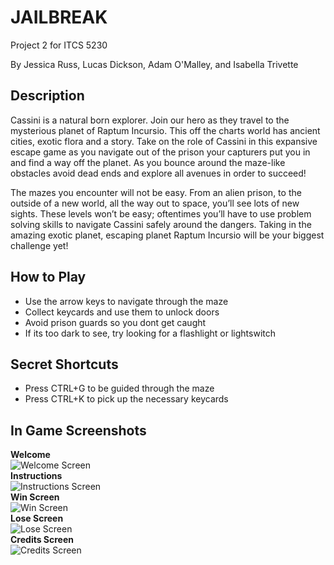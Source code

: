 <h1>JAILBREAK</h1>
Project 2 for ITCS 5230

By Jessica Russ, Lucas Dickson, Adam O'Malley, and Isabella Trivette
<br>

<h2>Description</h2>
<p>Cassini is a natural born explorer. Join our hero as they travel to the mysterious planet of
Raptum Incursio. This off the charts world has ancient cities, exotic flora and a story. Take on the
role of Cassini in this expansive escape game as you navigate out of the prison your capturers put
you in and find a way off the planet. As you bounce around the maze-like obstacles avoid dead
ends and explore all avenues in order to succeed!</p>

<p>The mazes you encounter will not be easy. From an alien prison, to the outside of a new
world, all the way out to space, you’ll see lots of new sights. These levels won’t be easy;
oftentimes you’ll have to use problem solving skills to navigate Cassini safely around the
dangers. Taking in the amazing exotic planet, escaping planet Raptum Incursio will be your
biggest challenge yet!</p>

<h2>How to Play</h2>
<ul>
    <li>Use the arrow keys to navigate through the maze</li>
   <li>Collect keycards and use them to unlock doors</li>
   <li>Avoid prison guards so you dont get caught</li>
   <li>If its too dark to see, try looking for a flashlight or lightswitch</li>
</ul>

<h2>Secret Shortcuts</h2>
<ul>
  <li>Press CTRL+G to be guided through the maze</li>
  <li>Press CTRL+K to pick up the necessary keycards</li>
</ul>

<h2>In Game Screenshots</h2>
<b>Welcome </b>
<br>
<img src="" alt="Welcome Screen">


<br>
<b>Instructions</b>
<br>
<img src="https://drive.google.com/file/d/1oJ0zSB8lZ4OrttmQmfv8QU7uTBb19lkc/view?usp=sharing" alt="Instructions Screen">

<br>
<b>Win Screen</b>
<br>
<img src="" alt="Win Screen">


<br>
<b>Lose Screen</b>
<br>
<img src="" alt="Lose Screen">


<br>
<b>Credits Screen</b>
<br>
<img src="" alt="Credits Screen">





